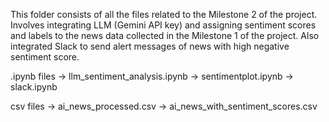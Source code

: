This folder consists of all the files related to the Milestone 2 of the project. Involves integrating LLM (Gemini API key) and assigning sentiment scores and labels to the news data collected in the Milestone 1 of the project. Also integrated Slack to send alert messages of news with high negative sentiment score.

.ipynb files -> llm_sentiment_analysis.ipynb -> sentimentplot.ipynb -> slack.ipynb

csv files -> ai_news_processed.csv -> ai_news_with_sentiment_scores.csv
